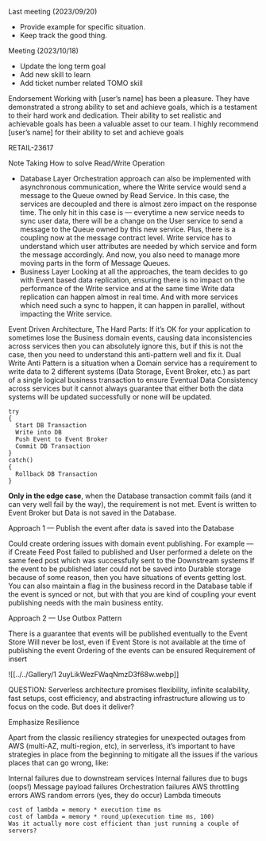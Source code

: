 Last meeting (2023/09/20) 
- Provide example for specific situation.
- Keep track the good thing.

Meeting (2023/10/18)
- Update the long term goal
- Add new skill to learn
- Add ticket number related TOMO skill

Endorsement
Working with [user’s name] has been a pleasure. They have demonstrated a strong ability to set and achieve goals, which is a testament to their hard work and dedication. Their ability to set realistic and achievable goals has been a valuable asset to our team. I highly recommend [user’s name] for their ability to set and achieve goals


 RETAIL-23617


Note Taking
How to solve Read/Write Operation
- Database Layer
Orchestration approach can also be implemented with asynchronous communication, where the Write service would send a message to the Queue owned by Read Service. In this case, the services are decoupled and there is almost zero impact on the response time. The only hit in this case is — everytime a new service needs to sync user data, there will be a change on the User service to send a message to the Queue owned by this new service. Plus, there is a coupling now at the message contract level. Write service has to understand which user attributes are needed by which service and form the message accordingly. And now, you also need to manage more moving parts in the form of Message Queues.
- Business Layer
Looking at all the approaches, the team decides to go with Event based data replication, ensuring there is no impact on the performance of the Write service and at the same time Write data replication can happen almost in real time. And with more services which need such a sync to happen, it can happen in parallel, without impacting the Write service.


Event Driven Architecture, The Hard Parts:
If it’s OK for your application to sometimes lose the Business domain events, causing data inconsistencies across services then you can absolutely ignore this, but if this is not the case, then you need to understand this anti-pattern well and fix it.
Dual Write Anti Pattern is a situation when a Domain service has a requirement to write data to 2 different systems (Data Storage, Event Broker, etc.) as part of a single logical business transaction to ensure Eventual Data Consistency across services but it cannot always guarantee that either both the data systems will be updated successfully or none will be updated.

```
try
{
  Start DB Transaction
  Write into DB
  Push Event to Event Broker
  Commit DB Transaction
}
catch()
{
  Rollback DB Transaction
}
```

**Only in the edge case**, when the Database transaction commit fails (and it can very well fail by the way), the requirement is not met. Event is written to Event Broker but Data is not saved in the Database.

Approach 1 — Publish the event after data is saved into the Database

Could create ordering issues with domain event publishing. For example — if Create Feed Post failed to published and User performed a delete on the same feed post which was successfully sent to the Downstream systems
If the event to be published later could not be saved into Durable storage because of some reason, then you have situations of events getting lost. You can also maintain a flag in the business record in the Database table if the event is synced or not, but with that you are kind of coupling your event publishing needs with the main business entity.

Approach 2 — Use Outbox Pattern

There is a guarantee that events will be published eventually to the Event Store
Will never be lost, even if Event Store is not available at the time of publishing the event
Ordering of the events can be ensured
Requirement of insert

![[../../Gallery/1 2uyLikWezFWaqNmzD3f68w.webp]]



QUESTION:
Serverless architecture promises flexibility, infinite scalability, fast setups, cost efficiency, and abstracting infrastructure allowing us to focus on the code. But does it deliver?

Emphasize Resilience

Apart from the classic resiliency strategies for unexpected outages from AWS (multi-AZ, multi-region, etc), in serverless, it’s important to have strategies in place from the beginning to mitigate all the issues if the various places that can go wrong, like:

Internal failures due to downstream services
Internal failures due to bugs (oops!)
Message payload failures
Orchestration failures
AWS throttling errors
AWS random errors (yes, they do occur)
Lambda timeouts

```
cost of lambda = memory * execution time ms
cost of lambda = memory * round_up(execution time ms, 100)
Was it actually more cost efficient than just running a couple of servers?
```
